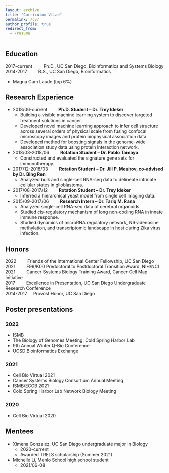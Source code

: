 ```yaml
---
layout: archive
title: "Curriculum Vitae"
permalink: /cv/
author_profile: true
redirect_from:
  - /resume
---
```



## Education
2017-current &nbsp; &nbsp; &nbsp; &nbsp; Ph.D., UC San Diego, Bioinformatics and Systems Biology<br/>
2014-2017 &nbsp; &nbsp; &nbsp; &nbsp; B.S., UC San Diego, Bioinformatics
* Magna Cum Laude (top 6%)

## Research Experience
* 2018/06-current &nbsp; &nbsp; &nbsp; &nbsp; **Ph.D. Student – Dr. Trey Ideker**
    * Building a visible machine learning system to discover targeted treatment solutions in cancer.
    * Developed novel machine learning approach to infer cell structure across several orders of physical scale from fusing confocal microscopy images and protein biophysical association data.
    * Developed method for boosting signals in the genome-wide association study data using protein interaction network.
* 2018/03-2018/06 &nbsp; &nbsp; &nbsp; &nbsp; **Rotation Student – Dr. Pablo Tamayo**
    * Constructed and evaluated the signature gene sets for immunotherapy.
* 2017/12-2018/03 &nbsp; &nbsp; &nbsp; &nbsp; **Rotation Student – Dr. Jill P. Mesirov, co-advised by Dr. Bing Ren**
    * Analyzed bulk and single-cell RNA-seq data to delineate intricate cellular states in glioblastoma.
* 2017/08-2017/12 &nbsp; &nbsp; &nbsp; &nbsp; **Rotation Student – Dr. Trey Ideker**
    * Inferred a hierarchical yeast model from single cell imaging data.
* 2015/09-2017/06 &nbsp; &nbsp; &nbsp; &nbsp; **Research Intern – Dr. Tariq M. Rana**
    * Analyzed single-cell RNA-seq data of cerebral organoids. 
    * Studied cis-regulatory mechanism of long non-coding RNA in innate immune response. 
    * Studied dynamics of microRNA regulatory network, N6-adenosine methylation, and transcriptomic landscape in host during Zika virus infection.

## Honors
2022 &nbsp; &nbsp; &nbsp; &nbsp; Friends of the International Center Fellowship, UC San Diego<br/>
2021 &nbsp; &nbsp; &nbsp; &nbsp; F99/K00 Predoctoral to Postdoctoral Transition Award, NIH/NCI<br/>
2021 &nbsp; &nbsp; &nbsp; &nbsp; Cancer Systems Biology Training Award, Cancer Cell Map Initiative<br/>
2017 &nbsp; &nbsp; &nbsp; &nbsp; Excellence in Presentation, UC San Diego Undergraduate Research Conference<br/>
2014-2017 &nbsp; &nbsp; Provost Honor, UC San Diego

## Poster presentations
### 2022
* ISMB
* The Biology of Genomes Meeting, Cold Spring Harbor Lab
* 9th Annual Winter Q-Bio Conference
* UCSD Bioinformatics Exchange

### 2021
* Cell Bio Virtual 2021
* Cancer Systems Biology Consortium Annual Meeting
* ISMB/ECCB 2021
* Cold Spring Harbor Lab Network Biology Meeting

### 2020
* Cell Bio Virtual 2020

## Mentees
* Ximena Gonzalez, UC San Diego undergraduate major in Biology
    * 2020-current
    * Awarded TRELS scholarship (Summer 2021)
* Michelle Li, Menlo School high school student
    * 2021/06-08
